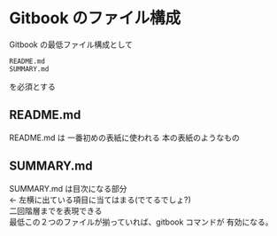 # Gitbook のファイル構成

Gitbook の最低ファイル構成として

```
README.md
SUMMARY.md
```
を必須とする

## README.md

README.md は 一番初めの表紙に使われる
本の表紙のようなもの

## SUMMARY.md

SUMMARY.md は目次になる部分  
<- 左横に出ている項目に当てはまる(でてるでしょ?)  
二回階層までを表現できる  
最低この２つのファイルが揃っていれば、gitbook コマンドが
有効になる。
